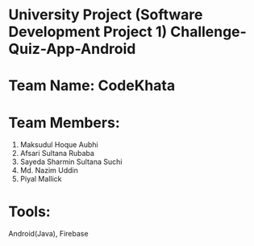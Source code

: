 # University Project (Software Development Project 1) Challenge-Quiz-App-Android

# Team Name: CodeKhata 

# Team Members: 
1. Maksudul Hoque Aubhi                        
2. Afsari Sultana Rubaba                        
3. Sayeda Sharmin Sultana Suchi          
4. Md. Nazim Uddin                                 
5. Piyal Mallick      

# Tools:
 Android(Java), Firebase
